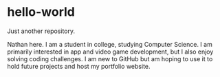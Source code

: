 # hello-world
Just another repository.

Nathan here. I am a student in college, studying Computer Science. 
I am primarily interested in app and video game development, but I also enjoy solving coding challenges.
I am new to GitHub but am hoping to use it to hold future projects and host my portfolio website.
